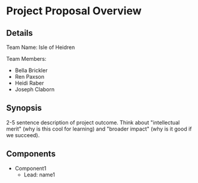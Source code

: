 # Project Proposal Overview

## Details
Team Name: Isle of Heidren

Team Members:
* Bella Brickler
* Ren Paxson
* Heidi Raber
* Joseph Claborn

## Synopsis
2-5 sentence description of project outcome. Think about "intellectual merit" (why is this cool for learning) and "broader impact" (why is it good if we succeed).

## Components
* Component1
  * Lead: name1
